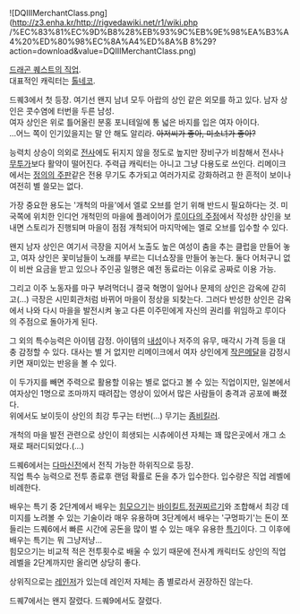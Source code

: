 ![DQIIIMerchantClass.png](http://z3.enha.kr/http://rigvedawiki.net/r1/wiki.php
/%EC%83%81%EC%9D%B8%28%EB%93%9C%EB%9E%98%EA%B3%A4%20%ED%80%98%EC%8A%A4%ED%8A%B
8%29?action=download&value=DQIIIMerchantClass.png)

[드래곤 퀘스트의 직업](%EB%93%9C%EB%9E%98%EA%B3%A4%20%ED%80%98%EC%8A%A4%ED%8A%B8/%EC%A7%81%EC%97%85.md).  
대표적인 캐릭터는 [톨네코](%ED%86%A8%EB%84%A4%EC%BD%94.md).

드퀘3에서 첫 등장. 여기선 왠지 남녀 모두 아랍의 상인 같은 외모를 하고 있다. 남자 상인은 콧수염에 터번을 두른 남성.  
여자 상인은 위로 틀어올린 분홍 포니테일에 통 넓은 바지를 입은 여자 아이다.  
...어느 쪽이 인기있을지는 말 안 해도 알리라. <del>아저씨가 좋아, 미소녀가 좋아?</del>

능력치 상승이 의외로 [전사](%EC%A0%84%EC%82%AC.md)에도 뒤지지 않을 정도로 높지만 장비구가 비참해서 전사나
[무투가](%EB%AC%B4%ED%88%AC%EA%B0%80.md)보다 활약이 떨어진다. 주력급 캐릭터는 아니고 그냥 다용도로 쓰인다.
리메이크에서는 [정의의 주판](%EC%A0%95%EC%9D%98%EC%9D%98%20%EC%A3%BC%ED%8C%90.md)같은 전용
무기도 추가되고 여러가지로 강화하려고 한 흔적이 보이나 여전히 별 쓸모는 없다.

가장 중요한 용도는 '개척의 마을'에서 엘로 오브를 얻기 위해 반드시 필요하다는 것. 미국쪽에 위치한 인디언 개척민의 마을에 플레이어가
[루이다의 주점](%EB%A3%A8%EC%9D%B4%EB%8B%A4%EC%9D%98%20%EC%A3%BC%EC%A0%90.md)에서
작성한 상인을 보내면 스토리가 진행되며 마을이 점점 개척되어 마지막에는 엘로 오브를 입수할 수 있다.

왠지 남자 상인은 여기서 극장을 지어서 노출도 높은 여성이 춤을 추는 클럽을 만들어 놓고, 여자 상인은 꽃미남들이 노래를 부르는 디너쇼장을
만들어 놓는다. 둘다 어처구니 없이 비싼 요금을 받고 있으나 주인공 일행은 예전 동료라는 이유로 공짜로 이용 가능.

그리고 이주 노동자를 마구 부려먹더니 결국 혁명이 일어나 문제의 상인은 감옥에 갇히고(...) 극장은 시민회관처럼 바뀌어 마을이 정상을
되찾는다. 그러다 반성한 상인은 감옥에서 나와 다시 마을을 발전시켜 놓고 다른 이주민에게 자신의 권리를 위임하고 루이다의 주점으로 돌아가게
된다.

그 외의 특수능력은 아이템 감정. 아이템의 [내성](%EB%82%B4%EC%84%B1.md)이나 저주의 유무, 매각시 가격 등을 대충
감정할 수 있다. 대사는 별 거 없지만 리메이크에서 여자 상인에게
[작은메달](%EC%9E%91%EC%9D%80%EB%A9%94%EB%8B%AC.md)을 감정시키면 재미있는 반응을 볼 수 있다.

이 두가지를 빼면 주력으로 활용할 이유는 별로 없다고 볼 수 있는 직업이지만, 일본에서 여자상인 1명으로 조마까지 때려잡는 영상이 있어서
많은 사람들이 충격과 공포에 빠졌다.  
위에서도 보이듯이 상인의 최강 투구는 터번(...) 무기는 [좀비킬러](%EC%A2%80%EB%B9%84%20%ED%82%AC%EB%9F%AC.md).

개척의 마을 발전 관련으로 상인이 희생되는 시츄에이션 자체는 꽤 많은곳에서 개그 소재로 패러디되었다.(…)

드퀘6에서는 [다마신전](%EB%8B%A4%EB%A7%88%EC%8B%A0%EC%A0%84.md)에서 전직 가능한 하위직으로 등장.  
직업 특수 능력으로 전투 종료후 랜덤 확률로 돈을 추가 입수한다. 입수량은 직업 레벨에 비례한다.

배우는 특기 중 2단계에서 배우는 [힘모으기](%ED%9E%98%EB%AA%A8%EC%9C%BC%EA%B8%B0.md)는 [바이킬트](
/wiki/%EB%B0%94%EC%9D%B4%ED%82%AC%ED%8A%B8),[정권찌르기](%EC%A0%95%EA%B6%8C%EC%B0%8C%EB%A5%B4%EA%B8%B0.md)와 조합해서 최강 데미지를 노려볼 수 있는 기술이라 매우 유용하며 3단계에서 배우는
'구멍파기'는 돈이 쪼들리는 드퀘6에서 빠른 시간에 공돈을 많이 벌 수 있는 매우 유용한
[특기](%ED%8A%B9%EA%B8%B0.md)이다. 그 이후에 배우는 특기는 뭐 그냥저냥...  
힘모으기는 비교적 적은 전투횟수로 배울 수 있기 때문에 전사계 캐릭터도 상인의 직업 레벨을 2단계까지만 올리면 상당히 좋다.

상위직으로는 [레인저](%EB%A0%88%EC%9D%B8%EC%A0%80.md)가 있는데 레인저 자체는 좀 별로라서 권장하진 않는다.

드퀘7에서는 왠지 잘렸다. 드퀘9에서도 잘렸다.

